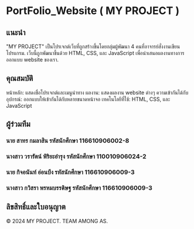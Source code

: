 # PortFolio_Website ( MY PROJECT )
  
## แนะนำ
  "MY PROJECT" เป็นโปรเจกต์เว็บที่ถูกสร้างขึ้นโดยกลุ่มผู้พัฒนา 4 คนที่อาจารย์สั่งงานเขียนโปรแกรม. เว็บนี้ถูกพัฒนาขึ้นด้วย HTML, CSS, และ JavaScript เพื่อนำเสนอผลงานทางการออกแบบ website ของเรา.

## คุณสมบัติ
  หน้าหลัก: แสดงชื่อโปรเจกต์และเมนูนำทาง
  ผลงาน: แสดงผลงาน website ต่างๆ 
  ความเข้ากันได้กับอุปกรณ์: ออกแบบให้เข้ากันได้กับหลายขนาดหน้าจอ
  เทคโนโลยีที่ใช้: HTML, CSS, และ JavaScript

## ผู้ร่วมทีม
  ### นาย สาทร กมลาสิน รหัสนักศึกษา 116610906002-8
  ### นางสาว วรารัตน์ พิริยะอำรุง รหัสนักศึกษา 110010906024-2
  ### นาย กิจอนันท์ อ่อนบึง รหัสนักศึกษา 116610906009-3
  ### นางสาว กวิสรา พรหมบรรดิษฐ รหัสนักศึกษา 116610906009-3
  
## ลิขสิทธิ์และใบอนุญาต
  © 2024 MY PROJECT. TEAM AMONG AS.


